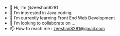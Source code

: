 - 👋 Hi, I’m @zeeshan8281
- 👀 I’m interested in Java coding
- 🌱 I’m currently learning Front End Web Development
- 💞️ I’m looking to collaborate on ...
- 📫 How to reach me : zeeshan8281@gmail.com

<!---
zeeshan8281/zeeshan8281 is a ✨ special ✨ repository because its `README.md` (this file) appears on your GitHub profile.
You can click the Preview link to take a look at your changes.
--->
